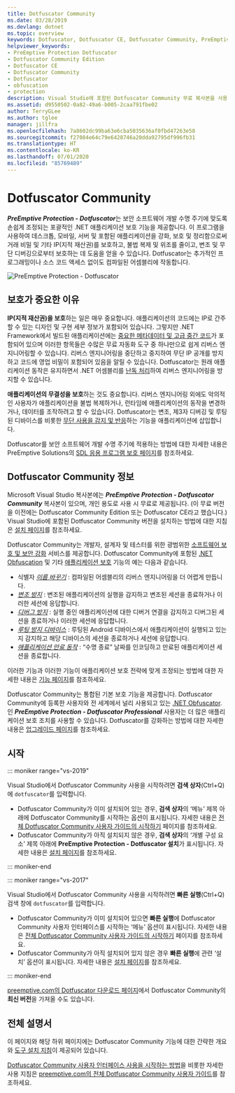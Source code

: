 ```yaml
---
title: Dotfuscator Community
ms.date: 03/28/2019
ms.devlang: dotnet
ms.topic: overview
keywords: Dotfuscator, Dotfuscator CE, Dotfuscator Community, PreEmptive, PreEmptive Solutions, PreEmptive Protection, 보호, community edition, 난독 처리, .NET, 무료, Visual Studio 2019, Visual Studio 2017, Visual Studio
helpviewer_keywords:
- PreEmptive Protection Dotfuscator
- Dotfuscator Community Edition
- Dotfuscator CE
- Dotfuscator Community
- Dotfuscator
- obfuscation
- protection
description: Visual Studio에 포함된 Dotfuscator Community 무료 복사본을 사용하여 .NET 애플리케이션을 보호하는 방법을 알아봅니다.
ms.assetid: d9550502-0a82-49a6-b005-2caa791fbe02
author: TerryGLee
ms.author: tglee
manager: jillfra
ms.openlocfilehash: 7a8602dc99ba63e6cba5035636af0fbd47263e58
ms.sourcegitcommit: f27084e64c79e6428746a20dda92795df996fb31
ms.translationtype: HT
ms.contentlocale: ko-KR
ms.lasthandoff: 07/01/2020
ms.locfileid: "85769489"
---
```

# <a name="dotfuscator-community"></a>Dotfuscator Community

***PreEmptive Protection - Dotfuscator***는 보안 소프트웨어 개발 수명 주기에 맞도록 손쉽게 조정되는 포괄적인 .NET 애플리케이션 보호 기능을 제공합니다.
이 프로그램을 사용하여 데스크톱, 모바일, 서버 및 포함된 애플리케이션을 강화, 보호 및 정리함으로써 거래 비밀 및 기타 IP(지적 재산권)를 보호하고, 불법 복제 및 위조를 줄이고, 변조 및 무단 디버깅으로부터 보호하는 데 도움을 얻을 수 있습니다.
Dotfuscator는 추가적인 프로그래밍이나 소스 코드 액세스 없이도 컴파일된 어셈블리에 작동합니다.

![PreEmptive Protection - Dotfuscator](media/header.svg)

## <a name="why-protection-matters"></a>보호가 중요한 이유

**IP(지적 재산권)을 보호**하는 일은 매우 중요합니다.
애플리케이션의 코드에는 IP로 간주할 수 있는 디자인 및 구현 세부 정보가 포함되어 있습니다.
그렇지만 .NET Framework에서 빌드된 애플리케이션에는 [중요한 메타데이터 및 고급 중간 코드][assemblies]가 포함되어 있으며 이러한 항목들은 수많은 무료 자동화 도구 중 하나만으로 쉽게 리버스 엔지니어링할 수 있습니다.
리버스 엔지니어링을 중단하고 중지하여 무단 IP 공개를 방지하고 코드에 영업 비밀이 포함되어 있음을 알릴 수 있습니다.
Dotfuscator는 원래 애플리케이션 동작은 유지하면서 .NET 어셈블리를 [난독 처리][obfuscation]하여 리버스 엔지니어링을 방지할 수 있습니다.

**애플리케이션의 무결성을 보호**하는 것도 중요합니다.
리버스 엔지니어링 외에도 악의적인 사용자가 애플리케이션을 불법 복제하거나, 런타임에 애플리케이션의 동작을 변경하거나, 데이터를 조작하려고 할 수 있습니다.
Dotfuscator는 변조, 제3자 디버깅 및 루팅된 디바이스를 비롯한 [무단 사용을 감지 및 반응][checks]하는 기능을 애플리케이션에 삽입합니다.

Dotfuscator를 보안 소프트웨어 개발 수명 주기에 적용하는 방법에 대한 자세한 내용은 PreEmptive Solutions의 [SDL 응용 프로그램 보호 페이지][sdl-protection]를 참조하세요.

## <a name="about-dotfuscator-community"></a>Dotfuscator Community 정보

Microsoft Visual Studio 복사본에는 ***PreEmptive Protection - Dotfuscator Community*** 복사본이 있으며, 개인 용도로 사용 시 무료로 제공됩니다.
(이 무료 버전을 이전에는 Dotfuscator Community Edition 또는 Dotfuscator CE라고 했습니다.) Visual Studio에 포함된 Dotfuscator Community 버전을 설치하는 방법에 대한 지침은 [설치 페이지][install]를 참조하세요.

Dotfuscator Community는 개발자, 설계자 및 테스터를 위한 광범위한 [소프트웨어 보호 및 보안 강화][software-protection] 서비스를 제공합니다.
Dotfuscator Community에 포함된 [.NET Obfuscation][obfuscation] 및 기타 [애플리케이션 보호][app-protection] 기능의 예는 다음과 같습니다.

* 식별자 *[이름 바꾸기][renaming]* : 컴파일된 어셈블리의 리버스 엔지니어링을 더 어렵게 만듭니다.
* *[변조 방지][tamper]* : 변조된 애플리케이션의 실행을 감지하고 변조된 세션을 종료하거나 이러한 세션에 응답합니다.
* *[디버그 방지][debug]* : 실행 중인 애플리케이션에 대한 디버거 연결을 감지하고 디버그된 세션을 종료하거나 이러한 세션에 응답합니다.
* *[루팅 방지 디바이스][root]* : 루팅된 Android 디바이스에서 애플리케이션이 실행되고 있는지 감지하고 해당 디바이스의 세션을 종료하거나 세션에 응답합니다.
* *[애플리케이션 만료 동작][shelflife]* : “수명 종료” 날짜를 인코딩하고 만료된 애플리케이션 세션을 종료합니다.

이러한 기능과 이러한 기능이 애플리케이션 보호 전략에 맞게 조정되는 방법에 대한 자세한 내용은 [기능 페이지][capabilities]를 참조하세요.

Dotfuscator Community는 통합된 기본 보호 기능을 제공합니다.
Dotfuscator Community에 등록한 사용자와 전 세계에서 널리 사용되고 있는 [.NET Obfuscator][net-obfuscator].인 ***PreEmptive Protection - Dotfuscator Professional*** 사용자는 더 많은 애플리케이션 보호 조치를 사용할 수 있습니다.
Dotfuscator를 강화하는 방법에 대한 자세한 내용은 [업그레이드 페이지][upgrades]를 참조하세요.

## <a name="getting-started"></a>시작

::: moniker range="vs-2019"

Visual Studio에서 Dotfuscator Community 사용을 시작하려면 **검색 상자**(Ctrl+Q)에 `dotfuscator`를 입력합니다.

* Dotfuscator Community가 이미 설치되어 있는 경우, **검색 상자**의 ‘메뉴’ 제목 아래에 Dotfuscator Community를 시작하는 옵션이 표시됩니다. 자세한 내용은 [전체 Dotfuscator Community 사용자 가이드의 시작하기][get-started] 페이지를 참조하세요.
* Dotfuscator Community가 아직 설치되지 않은 경우, **검색 상자**의 ‘개별 구성 요소’ 제목 아래에 **PreEmptive Protection - Dotfuscator 설치**가 표시됩니다. 자세한 내용은 [설치 페이지][install]를 참조하세요.

::: moniker-end

::: moniker range="vs-2017"

Visual Studio에서 Dotfuscator Community 사용을 시작하려면 **빠른 실행**(Ctrl+Q) 검색 창에 `dotfuscator`를 입력합니다.

* Dotfuscator Community가 이미 설치되어 있으면 **빠른 실행**에 Dotfuscator Community 사용자 인터페이스를 시작하는 ‘메뉴’ 옵션이 표시됩니다. 자세한 내용은 [전체 Dotfuscator Community 사용자 가이드의 시작하기][get-started] 페이지를 참조하세요.
* Dotfuscator Community가 아직 설치되어 있지 않은 경우 **빠른 실행**에 관련 ‘설치’ 옵션이 표시됩니다. 자세한 내용은 [설치 페이지][install]를 참조하세요.

::: moniker-end

[preemptive.com의 Dotfuscator 다운로드 페이지][download]에서 Dotfuscator Community의 **최신 버전**을 가져올 수도 있습니다.

## <a name="full-documentation"></a>전체 설명서

이 페이지와 해당 하위 페이지에는 Dotfuscator Community 기능에 대한 간략한 개요와 [도구 설치 지침][install]이 제공되어 있습니다.

[Dotfuscator Community 사용자 인터페이스 사용을 시작하는 방법][get-started]을 비롯한 자세한 사용 지침은 [preemptive.com의 전체 Dotfuscator Community 사용자 가이드][full]를 참조하세요.

<!-- Copyright © 2019 PreEmptive Solutions, LLC -->

[assemblies]:  /dotnet/standard/assembly-format
[software-protection]:  https://www.preemptive.com/software-protection
[obfuscation]:  https://www.preemptive.com/obfuscation
[app-protection]:  https://www.preemptive.com/application-protection
[sdl-protection]:  https://www.preemptive.com/solutions/SDL-App-Protection
[net-obfuscator]:  https://www.preemptive.com/products/dotfuscator/overview
[download]:  https://www.preemptive.com/products/dotfuscator/downloads

[install]:  install.md
[capabilities]:  capabilities.md
[upgrades]:  upgrades.md

[get-started]:  https://www.preemptive.com/dotfuscator/ce/docs/help/gui_getstarted.html

[renaming]:  https://www.preemptive.com/dotfuscator/ce/docs/help/obfuscation_renaming.html

[checks]:  https://www.preemptive.com/dotfuscator/ce/docs/help/checks_overview.html
[tamper]:  https://www.preemptive.com/dotfuscator/ce/docs/help/checks_tamper.html
[debug]:  https://www.preemptive.com/dotfuscator/ce/docs/help/checks_debug.html
[root]: https://www.preemptive.com/dotfuscator/ce/docs/help/checks_root.html
[shelflife]:  https://www.preemptive.com/dotfuscator/ce/docs/help/checks_shelflife.html

[full]:  https://www.preemptive.com/dotfuscator/ce/docs/help/index.html
